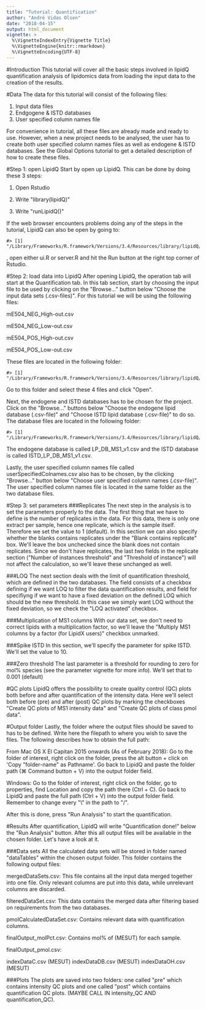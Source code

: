 ```yaml
---
title: "Tutorial: Quantification"
author: "André Vidas Olsen"
date: "2018-04-15"
output: html_document
vignette: >
  %\VignetteIndexEntry{Vignette Title}
  %\VignetteEngine{knitr::rmarkdown}
  %\VignetteEncoding{UTF-8}
---
```




#Introduction
This tutorial will cover all the basic steps involved in lipidQ
quantification analysis of lipidomics data from loading the input data to the
creation of the results.

#Data
The data for this tutorial will consist of the following files:

1. Input data files
2. Endgogene & ISTD databases
3. User specified column names file

For convenience in tutorial, all these files are already made and ready to use.
However, when a new project needs to be analysed, the user has to create both
user specified column names files as well as endogene & ISTD databases. See the
Global Options tutorial to get a detailed description of how to create these
files. 

#Step 1: open LipidQ
Start by open up LipidQ. This can be done by doing these 3 steps:

1. Open Rstudio

2. Write "library(lipidQ)"

3. Write "runLipidQ()"

If the web browser encounters problems doing any of the steps in the tutorial,
LipidQ can also be open by going to:

```
#> [1] "/Library/Frameworks/R.framework/Versions/3.4/Resources/library/lipidQ/app/"
```
, open either ui.R or server.R and hit the Run button at the right top corner of
Rstudio. 


#Step 2: load data into LipidQ
After opening LipidQ, the operation tab will start at the Quantification tab.
In this tab section, start by choosing the input file to be used by clicking on
the "Browse..." button below "Choose the input data sets (.csv-files)". For this
tutorial we will be using the following files: 

mE504_NEG_High-out.csv

mE504_NEG_Low-out.csv

mE504_POS_High-out.csv

mE504_POS_Low-out.csv

These files are located in the following folder:  

```
#> [1] "/Library/Frameworks/R.framework/Versions/3.4/Resources/library/lipidQ/extdata/mE504_Data/"
```
Go to this folder and select these 4 files and click "Open".


Next, the endogene and ISTD databases has to be chosen for the project. Click on
the "Browse..." buttons below "Choose the endogene lipid database (.csv-file)"
and "Choose ISTD lipid database (.csv-file)" to do so. The database files are
located in the following folder:

```
#> [1] "/Library/Frameworks/R.framework/Versions/3.4/Resources/library/lipidQ/extdata/LipidQ_DataBase"
```

The endogene database is called LP_DB_MS1_v1.csv and the ISTD database is called
ISTD_LP_DB_MS1_v1.csv.


Lastly, the user specified column names file called userSpecifiedColnames.csv
also has to be chosen, by the clicking "Browse..." button below "Choose user
specified column names (.csv-file)". The user specified column names file is
located in the same folder as the two database files.


#Step 3: set parameters
###Replicates
The next step in the analysis is to set the parameters properly to the data. The
first thing that we have to define is the number of replicates in the data. For
this data, there is only one extract per sample, hence one replicate, which is
the sample itself. Therefore we set the value to 1 (default). In this section we
can also specify whether the blanks contains replicates under the "Blank
contains replicate" box. We'll leave the box unchecked since the blank does not
contain replicates. Since we don't have replicates, the last two fields in the
replicate section ("Number of instances threshold" and "Threshold of instance")
will not affect the calculation, so we'll leave these unchanged as well.



###LOQ
The next section deals with the limit of quantification threshold, which are
defined in the two databases. The field consists of a checkbox defining if we
want LOQ to filter the data quantification results, and field for specifiyng if
we want to have a fixed deviation on the defined LOQ which should be the new
threshold. In this case we simply want LOQ without the fixed deviation, so we
check the "LOQ activated" checkbox.


###Multiplication of MS1 columns
With our data set, we don't need to correct lipids with a multiplication factor,
so we'll leave the "Multiply MS1 columns by a factor (for LipidX users)"
checkbox unmarked.



###Spike ISTD
In this section, we'll specify the parameter for spike ISTD. We'll set the value
to 10.

###Zero threshold
The last parameter is a threshold for rounding to zero for mol% species (see the
parameter vignette for more info). We'll set that to 0.001 (default)


#QC plots
LipidQ offers the possibility to create quality control (QC) plots both
before and after quantification of the intensity data. Here we'll select both
before (pre) and after (post) QC plots by marking the checkboxes "Create QC
plots of MS1 intensity data" and "Create QC plots of class pmol data".

#Output folder
Lastly, the folder where the output files should be saved to has to be defined.
Write here the filepath to where you wish to save the files. The following
describes how to obtain the full path:

From Mac OS X El Capitan 2015 onwards (As of February 2018): Go to the folder of
interest, right click on the folder, press the alt button + click on 'Copy
"folder-name" as Pathname'. Go back to LipidQ and paste the folder path
(&#8984; Command button + V) into the output folder field.

Windows: Go to the folder of interest, right click on the folder, go to
properties, find Location and copy the path there (Ctrl + C). Go back to
LipidQ and paste the full path (Ctrl + V) into the output folder field.
Remember to change every "\\" in the path to "/". 

After this is done, press "Run Analysis" to start the quantification.

#Results
After quantification, LipidQ will write "Quantification done!" below the "Run
Analysis" button. After this all output files will be available in the chosen
folder. Let's have a look at it. 

###Data sets
All the calculated data sets will be stored in folder named "dataTables" within
the chosen output folder. This folder contains the following output files:

mergedDataSets.csv: This file contains all the input data merged together into
one file. Only relevant columns are put into this data, while unrelevant columns
are discarded.

filteredDataSet.csv: This data contains the merged data after filtering based on
requirements from the two databases.

pmolCalculatedDataSet.csv: Contains relevant data with quantification columns.

finalOutput_molPct.csv: Contains mol% of (MESUT) for each sample.

finalOutput_pmol.csv:

indexDataC.csv (MESUT)
indexDataDB.csv (MESUT)
indexDataOH.csv (MESUT)



###Plots
The plots are saved into two folders: one called "pre" which contains intensity
QC plots and one called "post" which contains quantification QC plots. (MAYBE
CALL IN intensity_QC AND quantification_QC).


